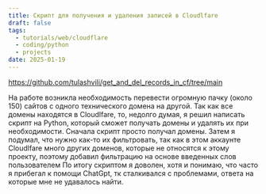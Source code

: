 ```yaml
---
title: Скрипт для получения и удаления записей в Cloudlfare
draft: false
tags:
  - tutorials/web/cloudflare
  - coding/python
  - projects
date: 2025-01-19
---
```


https://github.com/tulashvili/get_and_del_records_in_cf/tree/main

На работе возникла необходимость перевести огромную пачку (около 150) сайтов с одного технического домена на другой. Так как все домены находятся в Cloudlfare, то, недолго думая, я решил написать скрипт на Python, который сможет получать домены и удалять их при необходимости.
Сначала скрипт просто получал домены. Затем я подумал, что нужно как-то их фильтровать, так как в этом аккаунте Cloudlfare много других доменов, которые не относятся к этому проекту, поэтому добавил фильтрацию на основе введенных слов пользователем
По итогу скриптом я доволен, хотя и понимаю, что часто я прибегал к помощи ChatGpt, тк сталкивался с проблемами, ответа на которые мне не удавалось найти.
